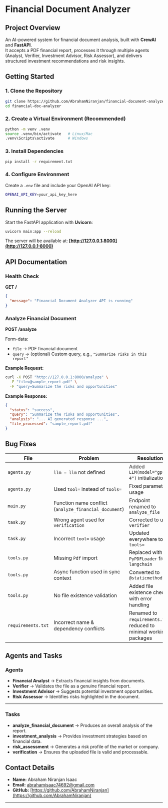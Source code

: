 
# Financial Document Analyzer

## Project Overview
An AI-powered system for financial document analysis, built with **CrewAI** and **FastAPI**.  
It accepts a PDF financial report, processes it through multiple agents (Analyst, Verifier, Investment Advisor, Risk Assessor), and delivers structured investment recommendations and risk insights.

## Getting Started

### 1. Clone the Repository
```sh
git clone https://github.com/AbrahamNiranjan/financial-document-analyzer.git
cd financial-doc-analyzer
```

### 2. Create a Virtual Environment (Recommended)

```sh
python -m venv .venv
source .venv/bin/activate   # Linux/Mac
.venv\Scripts\activate      # Windows
```

### 3. Install Dependencies

```sh
pip install -r requirement.txt
```

### 4. Configure Environment

Create a `.env` file and include your OpenAI API key:

```sh
OPENAI_API_KEY=your_api_key_here
```

## Running the Server

Start the FastAPI application with **Uvicorn**:

```sh
uvicorn main:app --reload
```

The server will be available at:
**[http://127.0.0.1:8000](http://127.0.0.1:8000)**

## API Documentation

### Health Check

**GET /**

```json
{
  "message": "Financial Document Analyzer API is running"
}
```

### Analyze Financial Document

**POST /analyze**

Form-data:

* `file` → PDF financial document
* `query` → (optional) Custom query, e.g., `"Summarize risks in this report"`

**Example Request:**

```sh
curl -X POST "http://127.0.0.1:8000/analyze" \
  -F "file=@sample_report.pdf" \
  -F "query=Summarize the risks and opportunities"
```

**Example Response:**

```json
{
  "status": "success",
  "query": "Summarize the risks and opportunities",
  "analysis": "... AI generated response ...",
  "file_processed": "sample_report.pdf"
}
```

## Bug Fixes

| File               | Problem                                               | Resolution                                                         |
| ------------------ | ----------------------------------------------------- | ------------------------------------------------------------------ |
| `agents.py`        | `llm = llm` not defined                               | Added `LLM(model="gpt-4")` initialization                          |
| `agents.py`        | Used `tool=` instead of `tools=`                      | Fixed parameter usage                                              |
| `main.py`          | Function name conflict (`analyze_financial_document`) | Endpoint renamed to `analyze_file`                                 |
| `task.py`          | Wrong agent used for `verification`                   | Corrected to use `verifier`                                        |
| `task.py`          | Incorrect `tool=` usage                               | Updated everywhere to `tools=`                                     |
| `tools.py`         | Missing `Pdf` import                                  | Replaced with `PyPDFLoader` from `langchain`                       |
| `tools.py`         | Async function used in sync context                   | Converted to `@staticmethod`                                       |
| `tools.py`         | No file existence validation                          | Added file existence check with error handling                     |
| `requirements.txt` | Incorrect name & dependency conflicts                 | Renamed to `requirements.txt`, reduced to minimal working packages |

## Agents and Tasks

### Agents

* **Financial Analyst** → Extracts financial insights from documents.
* **Verifier** → Validates the file as a genuine financial report.
* **Investment Advisor** → Suggests potential investment opportunities.
* **Risk Assessor** → Identifies risks highlighted in the document.

---

### Tasks

* **analyze\_financial\_document** → Produces an overall analysis of the report.
* **investment\_analysis** → Provides investment strategies based on financial data.
* **risk\_assessment** → Generates a risk profile of the market or company.
* **verification** → Ensures the uploaded file is valid and processable.

## Contact Details

* **Name:** Abraham Niranjan Isaac
* **Email:** [abrahamisaac74692@gmail.com](mailto:abrahamisaac74692@gmail.com)
* **GitHub:** [https://github.com/AbrahamNiranjan](https://github.com/AbrahamNiranjan)


---
